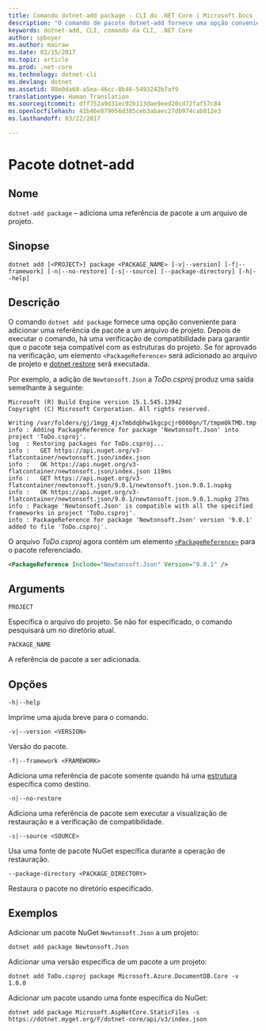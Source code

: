 ```yaml
---
title: Comando dotnet-add package - CLI do .NET Core | Microsoft Docs
description: "O comando de pacote dotnet-add fornece uma opção conveniente para adicionar uma referência de pacote NuGet a um projeto."
keywords: dotnet-add, CLI, comando da CLI, .NET Core
author: spboyer
ms.author: mairaw
ms.date: 03/15/2017
ms.topic: article
ms.prod: .net-core
ms.technology: dotnet-cli
ms.devlang: dotnet
ms.assetid: 88e0da69-a5ea-46cc-8b46-5493242b7af9
translationtype: Human Translation
ms.sourcegitcommit: dff752a9d31ec92b113dae9eed20cd72faf57c84
ms.openlocfilehash: 41b46e879056d385ceb3abaec27db974cab812e3
ms.lasthandoff: 03/22/2017

---
```


# <a name="dotnet-add-package"></a>Pacote dotnet-add

## <a name="name"></a>Nome

`dotnet-add package` – adiciona uma referência de pacote a um arquivo de projeto.

## <a name="synopsis"></a>Sinopse

`dotnet add [<PROJECT>] package <PACKAGE_NAME> [-v|--version] [-f|--framework] [-n|--no-restore] [-s|--source] [--package-directory] [-h|--help]`

## <a name="description"></a>Descrição

O comando `dotnet add package` fornece uma opção conveniente para adicionar uma referência de pacote a um arquivo de projeto. Depois de executar o comando, há uma verificação de compatibilidade para garantir que o pacote seja compatível com as estruturas do projeto. Se for aprovado na verificação, um elemento `<PackageReference>` será adicionado ao arquivo de projeto e [dotnet restore](dotnet-restore.md) será executada.

Por exemplo, a adição de `Newtonsoft.Json` a *ToDo.csproj* produz uma saída semelhante à seguinte:

```
Microsoft (R) Build Engine version 15.1.545.13942
Copyright (C) Microsoft Corporation. All rights reserved.

Writing /var/folders/gj/1mgg_4jx7mbdqbhw1kgcpcjr0000gn/T/tmpm0kTMD.tmp
info : Adding PackageReference for package 'Newtonsoft.Json' into project 'ToDo.csproj'.
log  : Restoring packages for ToDo.csproj...
info :   GET https://api.nuget.org/v3-flatcontainer/newtonsoft.json/index.json
info :   OK https://api.nuget.org/v3-flatcontainer/newtonsoft.json/index.json 119ms
info :   GET https://api.nuget.org/v3-flatcontainer/newtonsoft.json/9.0.1/newtonsoft.json.9.0.1.nupkg
info :   OK https://api.nuget.org/v3-flatcontainer/newtonsoft.json/9.0.1/newtonsoft.json.9.0.1.nupkg 27ms
info : Package 'Newtonsoft.Json' is compatible with all the specified frameworks in project 'ToDo.csproj'.
info : PackageReference for package 'Newtonsoft.Json' version '9.0.1' added to file 'ToDo.csproj'.
```

O arquivo *ToDo.csproj* agora contém um elemento [`<PackageReference>`](https://docs.microsoft.com/nuget/consume-packages/package-references-in-project-files) para o pacote referenciado.

```xml
<PackageReference Include="Newtonsoft.Json" Version="9.0.1" />
```

## <a name="arguments"></a>Arguments

`PROJECT`

Especifica o arquivo do projeto. Se não for especificado, o comando pesquisará um no diretório atual.

`PACKAGE_NAME`

A referência de pacote a ser adicionada.

## <a name="options"></a>Opções

`-h|--help`

Imprime uma ajuda breve para o comando.

`-v|--version <VERSION>`

Versão do pacote.

`-f|--framework <FRAMEWORK>`

Adiciona uma referência de pacote somente quando há uma [estrutura](../../standard/frameworks.md) específica como destino.

`-n|--no-restore`

Adiciona uma referência de pacote sem executar a visualização de restauração e a verificação de compatibilidade.

`-s|--source <SOURCE>`

Usa uma fonte de pacote NuGet específica durante a operação de restauração.

`--package-directory <PACKAGE_DIRECTORY>`

Restaura o pacote no diretório especificado.

## <a name="examples"></a>Exemplos

Adicionar um pacote NuGet `Newtonsoft.Json` a um projeto:

`dotnet add package Newtonsoft.Json`

Adicionar uma versão específica de um pacote a um projeto:

`dotnet add ToDo.csproj package Microsoft.Azure.DocumentDB.Core -v 1.0.0`

Adicionar um pacote usando uma fonte específica do NuGet:

`dotnet add package Microsoft.AspNetCore.StaticFiles -s https://dotnet.myget.org/F/dotnet-core/api/v3/index.json`


